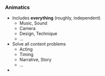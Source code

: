 ### Animatics  
- Includes **everything** (roughly, independent)
	- Music, Sound
	- Camera
	- Design, Technique
	- ...
-  Solve all content problems
	- Acting
	- Timing
	- Narrative, Story
	- ...
- 